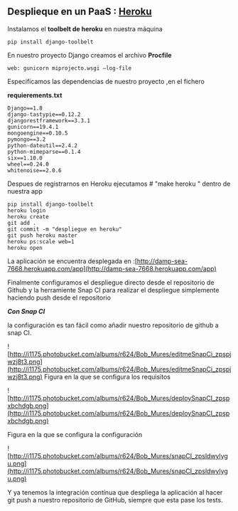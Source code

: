 ##	Desplieque en un PaaS : [Heroku](https://www.heroku.com/) 

Instalamos el **toolbelt de heroku** en nuestra máquina

    pip install django-toolbelt
    
 En nuestro proyecto Django creamos el archivo **Procfile**
    
    web: gunicorn miprojecto.wsgi —log-file
    
Especificamos las dependencias de nuestro proyecto ,en el fichero

 **requierements.txt**

~~~
Django==1.8
django-tastypie==0.12.2
djangorestframework==3.3.1
gunicorn==19.4.1
mongoengine==0.10.5
pymongo==3.2
python-dateutil==2.4.2
python-mimeparse==0.1.4
six==1.10.0
wheel==0.24.0
whitenoise==2.0.6
~~~


Despues de registrarnos en Heroku ejecutamos  #
"make heroku " dentro de nuestra app
 
~~~
pip install django-toolbelt
heroku login
heroku create
git add .
git commit -m "despliegue en heroku"
git push heroku master
heroku ps:scale web=1
heroku open
~~~

La aplicación se encuentra desplegada en :[http://damp-sea-7668.herokuapp.com/app](http://damp-sea-7668.herokuapp.com/app)

Finalmente configuramos el despliegue directo desde el repositorio de Github y la herramiente Snap CI para realizar el despliegue simplemente haciendo push desde el repositorio

***Con Snap CI***

la configuración es tan fácil como añadir nuestro repositorio de github a snap CI.

![http://i1175.photobucket.com/albums/r624/Bob_Mures/editmeSnapCi_zpspjwzj8t3.png](http://i1175.photobucket.com/albums/r624/Bob_Mures/editmeSnapCi_zpspjwzj8t3.png)
Figura en la que se configura los requisitos

![http://i1175.photobucket.com/albums/r624/Bob_Mures/deploySnapCI_zpspxbchdgb.png](http://i1175.photobucket.com/albums/r624/Bob_Mures/deploySnapCI_zpspxbchdgb.png)

Figura en la que se configura la configuración

![http://i1175.photobucket.com/albums/r624/Bob_Mures/snapCI_zpsldwylygu.png](http://i1175.photobucket.com/albums/r624/Bob_Mures/snapCI_zpsldwylygu.png)

Y ya tenemos la integración contínua que despliega la aplicación al hacer git push a nuestro repositorio de GitHub, siempre que esta pase los tests.

